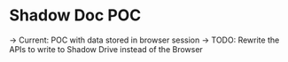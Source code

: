 # Shadow Doc POC


-> Current: POC with data stored in browser session
-> TODO: Rewrite the APIs to write to Shadow Drive instead of the Browser